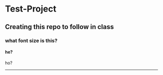 # Test-Project
## Creating this repo to follow in class
### what font size is this?
#### he?
ho?

<hr>

